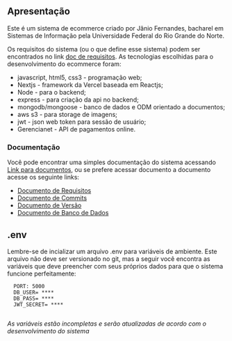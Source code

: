 ## Apresentação 
Este é um sistema de ecommerce criado por Jânio Fernandes, bacharel em Sistemas de Informação pela Universidade Federal do Rio Grande do Norte.

Os requisitos do sistema (ou o que define esse sistema) podem ser encontrados no link [doc de requisitos](https://github.com/jan1o/Ecommerce-backend/blob/master/Documentos/Doc_Requisitos.md). As tecnologias escolhidas para o desenvolvimento do ecommerce foram:

* javascript, html5, css3 - programação web;
* Nextjs - framework da Vercel baseada em Reactjs;
* Node - para o backend;
* express - para criação da api no backend;
* mongodb/mongoose - banco de dados e ODM orientado a documentos;
* aws s3 - para storage de imagens;
* jwt - json web token para sessão de usuário;
* Gerencianet - API de pagamentos online.

### Documentação
Você pode encontrar uma simples documentação do sistema acessando [Link para documentos](https://github.com/jan1o/Ecommerce-backend/tree/master/Documentos), ou se prefere acessar documento a documento acesse os seguinte links:

* [Documento de Requisitos](https://github.com/jan1o/Ecommerce-backend/blob/master/Documentos/Doc_Requisitos.md)
* [Documento de Commits](https://github.com/jan1o/Ecommerce-backend/blob/master/Documentos/Doc_Commits.md)
* [Documento de Versão](https://github.com/jan1o/Ecommerce-backend/blob/master/Documentos/Doc_Versao.md)
* [Documento de Banco de Dados](https://github.com/jan1o/Ecommerce-backend/master/Documentos/Doc_BD.md)

## .env
Lembre-se de incializar um arquivo .env para variáveis de ambiente. Este arquivo não deve ser versionado no git, mas a seguir você encontra as variáveis que deve preencher com seus próprios dados para que o sistema funcione perfeitamente:

``` 
  PORT: 5000
  DB_USER= ****
  DB_PASS= ****
  JWT_SECRET= ****
  
```

*As variáveis estão incompletas e serão atualizadas de acordo com o desenvolvimento do sistema*
